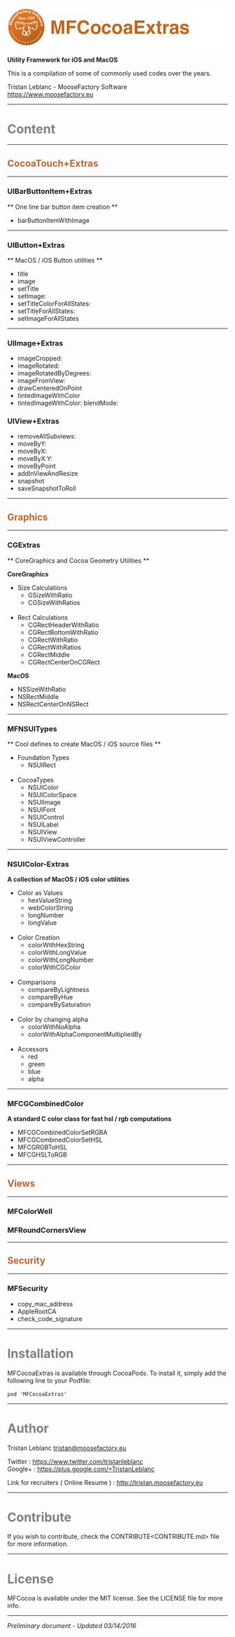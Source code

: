 ![MooseFactoryLogo](Documentation/MFFoundation_Header.png)

**Utility Framework for iOS and MacOS**


This is a compilation of some of commonly used codes over the years.

Tristan Leblanc - MooseFactory Software  
<https://www.moosefactory.eu>

----

# <font color='#808080'>Content</font>

----

## <font color='#C3642C'>CocoaTouch+Extras</font>

----

### UIBarButtonItem+Extras

** One line bar button item creation **

- barButtonItemWithImage

----

### UIButton+Extras

** MacOS / iOS Button utilities **

- title
- image
- setTitle
- setImage:
- setTitleColorForAllStates:
- setTitleForAllStates:
- setImageForAllStates

----

### UIImage+Extras

- imageCropped:
- imageRotated:
- imageRotatedByDegrees:
- imageFromView:
- drawCenteredOnPoint
- tintedImageWithColor
- tintedImageWithColor: blendMode:

### UIView+Extras

- removeAllSubviews:
- moveByY:
- moveByX:
- moveByX:Y:
- moveByPoint
- addInViewAndResize
- snapshot
- saveSnapshotToRoll

----

## <font color='#C3642C'>Graphics</font>

----

### CGExtras

** CoreGraphics and Cocoa Geometry Utilities **

**CoreGraphics**

- Size Calculations
	- GSizeWithRatio
	- CGSizeWithRatios<br><br>
- Rect Calculations
	- CGRectHeaderWithRatio
	- CGRectBottomWithRatio
	- CGRectWithRatio
	- CGRectWithRatios
	- CGRectMiddle
	- CGRectCenterOnCGRect

**MacOS**

- NSSizeWithRatio
- NSRectMiddle
- NSRectCenterOnNSRect


----

### MFNSUITypes

** Cool defines to create MacOS / iOS source files **

- Foundation Types
	- NSUIRect<br><br>
- CocoaTypes
	- NSUIColor         
	- NSUIColorSpace    
	- NSUIImage         
	- NSUIFont          
	- NSUIControl       
	- NSUILabel         
	- NSUIView          
	- NSUIViewController

----

### NSUIColor-Extras

**A collection of MacOS / iOS color utilities**

- Color as Values
	- hexValueString
	- webColorString
	- longNumber
	- longValue<br><br>
- Color Creation
	- colorWithHexString
	- colorWithLongValue
	- colorWithLongNumber
	- colorWithCGColor<br><br>
- Comparisons
	- compareByLightness
	- compareByHue
	- compareBySaturation<br><br>
- Color by changing alpha
	- colorWithNoAlpha
	- colorWithAlphaComponentMultipliedBy<br><br>
- Accessors
	- red
	- green
	- blue
	- alpha

----

### MFCGCombinedColor

**A standard C color class for fast hsl / rgb computations**

- MFCGCombinedColorSetRGBA
- MFCGCombinedColorSetHSL
- MFCGRGBToHSL
- MFCGHSLToRGB

----

## <font color='#C3642C'>Views</font>

----

### MFColorWell

### MFRoundCornersView

----

## <font color='#C3642C'>Security</font>

----

### MFSecurity

- copy_mac_address
- AppleRootCA
- check_code_signature

----

# <font color='#808080'>Installation</font>

MFCocoaExtras is available through CocoaPods. To install it, simply add the following line to your Podfile:

	pod 'MFCocoaExtras'


----


# <font color='#808080'>Author</font>

Tristan Leblanc <tristan@moosefactory.eu>

Twitter     :	<https://www.twitter.com/tristanleblanc>  
Google+     :	<https://plus.google.com/+TristanLeblanc>  

Link for recruiters ( Online Resume ) : <http://tristan.moosefactory.eu>

----

# <font color='#808080'>Contribute</font>

If you wish to contribute, check the CONTRIBUTE<CONTRIBUTE.md> file for more information.

***

# <font color='#808080'>License</font>

MFCocoa is available under the MIT license. See the LICENSE file for more info.

***

*Preliminary document - Updated 03/14/2016*